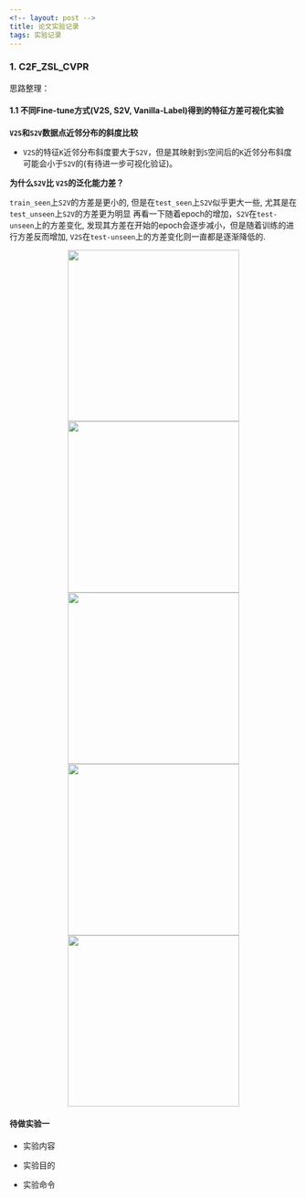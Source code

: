 ```yaml
---
<!-- layout: post -->
title: 论文实验记录
tags: 实验记录
---
```




### 1. C2F_ZSL_CVPR

思路整理：

#### 1.1 不同Fine-tune方式(V2S, S2V, Vanilla-Label)得到的特征方差可视化实验

**`V2S`和`S2V`数据点近邻分布的斜度比较**

  - `V2S`的特征`K`近邻分布斜度要大于`S2V`，但是其映射到`S`空间后的`K`近邻分布斜度可能会小于`S2V`的(有待进一步可视化验证)。

**为什么`S2V`比 `V2S`的泛化能力差？**

  `train_seen`上`S2V`的方差是更小的,  但是在`test_seen`上`S2V`似乎更大一些, 尤其是在`test_unseen`上`S2V`的方差更为明显
  再看一下随着epoch的增加，`S2V`在`test-unseen`上的方差变化, 发现其方差在开始的epoch会逐步减小，但是随着训练的进行方差反而增加,
  `V2S`在`test-unseen`上的方差变化则一直都是逐渐降低的.

  <div align=center>
    <img src="https://i.postimg.cc/xTQ3Dz9N/VAR-2.png" width="300">
    <img src="https://i.postimg.cc/vTr7xQtm/VAR-1.png" width="300">
    <img src="https://i.postimg.cc/Kv5rZ8Yq/VAR-3.png" width="300">
  </div>

  <div align=center><img src="https://i.postimg.cc/DZsLR2Dc/VAR-4.png" width="300"><img src="https://i.postimg.cc/Fz434MXX/VAR-5.png" width="300"></div>



#### 待做实验一

- 实验内容


- 实验目的

- 实验命令

  ```


  ```
